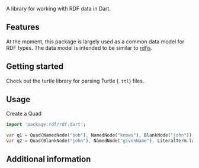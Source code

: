 A library for working with RDF data in Dart.

## Features

At the moment, this package is largely used as a common data model for RDF types. The data model is intended to be similar to [rdfjs](http://rdf.js.org/).
## Getting started

Check out the turtle library for parsing Turtle (`.ttl`) files.

## Usage

Create a Quad 

```dart
import 'package:rdf/rdf.dart';

var q1 = Quad(NamedNode("bob"), NamedNode("knows"), BlankNode("john"));
var q2 = Quad(BlankNode("john"), NamedNode("givenName"), LiteralTerm.languageString("John", "en"));
```

## Additional information


